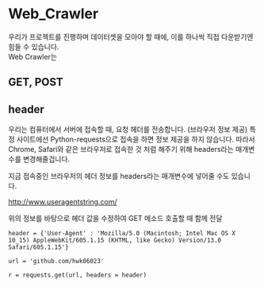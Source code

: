 # Web_Crawler

우리가 프로젝트를 진행하며 데이터셋을 모아야 할 때에, 이를 하나씩 직접 다운받기엔 힘들 수 있습니다. <br/>
Web Crawler는 

## GET, POST











## header
우리는 컴퓨터에서 서버에 접속할 때, 요청 헤더를 전송합니다. (브라우저 정보 제공)
특정 사이트에선 Python-requests으로 접속을 하면 정보 제공을 하지 않습니다.
따라서 Chrome, Safari와 같은 브라우저로 접속한 것 처럼 해주기 위해 headers라는 매개변수를 변경해줄겁니다.

지금 접속중인 브라우저의 헤더 정보를 headers라는 매개변수에 넣어줄 수도 있습니다.

http://www.useragentstring.com/

위의 정보를 바탕으로 헤더 값을 수정하여
GET 메소드 호출할 때 함께 전달

```{.python}
header = {'User-Agent' : 'Mozilla/5.0 (Macintosh; Intel Mac OS X 10_15) AppleWebKit/605.1.15 (KHTML, like Gecko) Version/13.0 Safari/605.1.15'}

url = 'github.com/hwk06023'

r = requests.get(url, headers = header)
```
